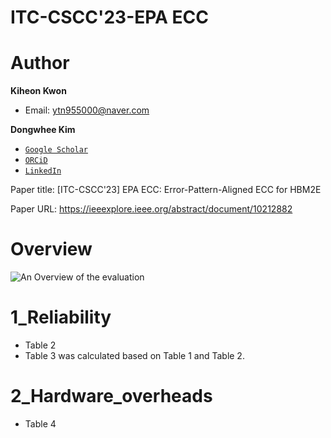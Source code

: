 # ITC-CSCC'23-EPA ECC

# Author

**Kiheon Kwon** 
- Email: ytn955000@naver.com

**Dongwhee Kim**
- [```Google Scholar```](https://scholar.google.com/citations?user=8xzqA8YAAAAJ&hl=ko&oi=ao)
- [```ORCiD```](https://orcid.org/0009-0007-1673-1931?fbclid=PAAabkpwNHesKweJ6F2eGZDnFa2sch2211hf6ZY825YKuli5V7lcN7VIfT0CA)
- [```LinkedIn```](https://www.linkedin.com/in/dongwhee-kim-5753a8290)

Paper title: [ITC-CSCC'23] EPA ECC: Error-Pattern-Aligned ECC for HBM2E

Paper URL: https://ieeexplore.ieee.org/abstract/document/10212882

# Overview
![An Overview of the evaluation](https://github.com/xyz123479/ITC-CSCC_23-EPA_ECC/blob/master/EPA%20ECC_Overview.png)

# 1_Reliability
- Table 2
- Table 3 was calculated based on Table 1 and Table 2.

# 2_Hardware_overheads
- Table 4
